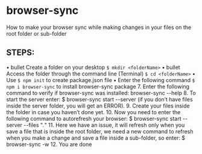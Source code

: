 # browser-sync
How to make your browser sync while making changes in your files on the root folder or sub-folder

## STEPS:
• bullet Create a folder on your desktop ``` $ mkdir <folderName> ```
• bullet Access the folder through the command line (Terminal) ``` $ cd <folderName> ```
• Use ``` $ npm init ``` to create package.json file 
• Enter the following command ``` $ npm i browser-sync ``` to install browser-sync package
7. Enter the following command to verify if browser-sync was installed: browser-sync --help
8. To start the server enter: $ browser-sync start --server (if you don’t have files inside the server folder, you will get an ERROR).
9. Create your files inside the folder in case you haven’t done yet.
10. Now you need to enter the following command to autorefresh your browser: $ browser-sync start --server --files "*.*"
11. Here we have an issue, it will refresh only when you save a file that is inside the root folder, we need a new command to refresh when you make a change and save a file inside a sub-folder, so enter: $ browser-sync -w
12. You are done
